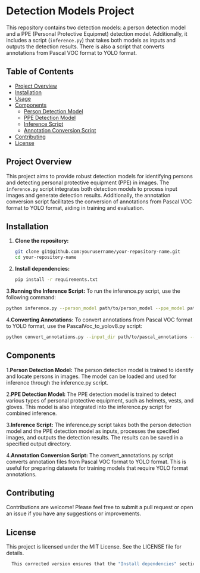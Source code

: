 # Detection Models Project

This repository contains two detection models: a person detection model and a PPE (Personal Protective Equipmet) detection model. Additionally, it includes a script (`inference.py`) that takes both models as inputs and outputs the detection results. There is also a script that converts annotations from Pascal VOC format to YOLO format.

## Table of Contents

- [Project Overview](#project-overview)
- [Installation](#installation)
- [Usage](#usage)
- [Components](#components)
  - [Person Detection Model](#person-detection-model)
  - [PPE Detection Model](#ppe-detection-model)
  - [Inference Script](#inference-script)
  - [Annotation Conversion Script](#annotation-conversion-script)
- [Contributing](#contributing)
- [License](#license)

## Project Overview

This project aims to provide robust detection models for identifying persons and detecting personal protective equipment (PPE) in images. The `inference.py` script integrates both detection models to process input images and generate detection results. Additionally, the annotation conversion script facilitates the conversion of annotations from Pascal VOC format to YOLO format, aiding in training and evaluation.

## Installation

1. **Clone the repository:**

   ```sh
   git clone git@github.com:yourusername/your-repository-name.git
   cd your-repository-name
2. **Install dependencies:**
   ```sh
   pip install -r requirements.txt
   
3.**Running the Inference Script:**
  To run the inference.py script, use the following command:
  ```sh
  python inference.py --person_model path/to/person_model --ppe_model path/to/ppe_model --input path/to/input/image_or_directory --output path/to/output/directory
  ```
4.**Converting Annotations:**
  To convert annotations from Pascal VOC format to YOLO format, use the PascalVoc_to_yolov8.py script:
  ```sh
  python convert_annotations.py --input_dir path/to/pascal_annotations --output_dir path/to/yolo_annotations
  ```
## Components

  1.**Person Detection Model:**
    The person detection model is trained to identify and locate persons in images. The model can be loaded and used for inference through the inference.py script.
    
  2.**PPE Detection Model:**
    The PPE detection model is trained to detect various types of personal protective equipment, such as helmets, vests, and gloves. This model is also integrated into the           inference.py script for combined inference.

  3.**Inference Script:**
    The inference.py script takes both the person detection model and the PPE detection model as inputs, processes the specified images, and outputs the detection results. The         results can be saved in a specified output directory.

  4.**Annotation Conversion Script:**
    The convert_annotations.py script converts annotation files from Pascal VOC format to YOLO format. This is useful for preparing datasets for training models that require YOLO     format annotations.

## Contributing
  Contributions are welcome! Please feel free to submit a pull request or open an issue if you have any suggestions or improvements.

## License
  This project is licensed under the MIT License. See the LICENSE file for details.

  ```sh
    This corrected version ensures that the "Install dependencies" section and everything following it is correctly included in the `README.md` file.
  ```








    
